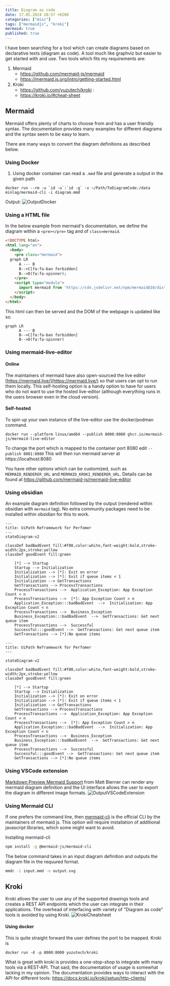 ```yaml
---
title: Diagram as code
date: 17.05.2024 20:57 +0200
categories: ["misc"]
tags: ["mermaidjs", "kroki"]
mermaid: true
published: true
---
```


I have been searching for a tool which can create diagrams based on declarative texts (diagram as code). A tool much like graphviz but easier to get started with and use. Two tools which fits my requirements are:

1. Mermaid
	* https://github.com/mermaid-js/mermaid 
	* https://mermaid.js.org/intro/getting-started.html
2. Kroki
	*  https://github.com/yuzutech/kroki : 
	*  https://kroki.io/#cheat-sheet

## Mermaid 

Mermaid offers plenty of charts to choose from and has a user friendly syntax. The documentation provides many examples for different diagrams and the syntax seem to be easy to learn.

There are many ways to convert the diagram definitions as described below.


### Using Docker 

1. Using docker container can read a `.mmd` file and generate a output in the given path

```docker
docker run --rm -u `id -u`:`id -g` -v ~/Path/ToDiagramCode:/data minlag/mermaid-cli -i diagram.mmd
```

Output:
![OutputDocker](/assets/images/dockeroutput.png)
### Using a HTML file 
In the below example from mermaid's documentation, we define the diagram within a `<pre></pre>` tag and of `class=mermaid`. 
```html
<!DOCTYPE html>
<html lang="en">
  <body>
    <pre class="mermaid">
  graph LR
      A --- B
      B-->C[fa:fa-ban forbidden]
      B-->D(fa:fa-spinner);
    </pre>
    <script type="module">
      import mermaid from 'https://cdn.jsdelivr.net/npm/mermaid@10/dist/mermaid.esm.min.mjs';
    </script>
  </body>
</html>
```

This html can then be served and the DOM of the webpage is updated like so. 
```mermaid
graph LR
      A --- B
      B-->C[fa:fa-ban forbidden]
      B-->D(fa:fa-spinner)
```

### Using mermaid-live-editor
#### Online 
The maintainers of mermaid have also open-sourced the live editor [https://mermaid.live/](https://mermaid.live/) so that users can opt to run them locally. This self-hosting option is a handy option to have for users who do not want to use the hosted live-editor (although everything runs in the users browser even in the cloud version). 
#### Self-hosted
To spin up your own instance of the live-editor use the docker/podman command. 
```docker-cli
docker run --platform linux/amd64 --publish 8000:8080 ghcr.io/mermaid-js/mermaid-live-editor
```
To change the port which is mapped to the container port 8080 edit  `--publish 8081:8080`
This will then run mermaid server at https://localhost:8080

You have other options which can be customized, such as `MERMAID_RENDERER_URL` and  `MERMAID_KROKI_RENDERER_URL`. Details can be found at https://github.com/mermaid-js/mermaid-live-editor


### Using obsidian

An example diagram definition followed by the output (rendered within obsidian with `mermaid` tag). No extra community packages need to be installed within obsidian for this to work. 
```
---
title: UiPath Reframework for Perfomer
---
stateDiagram-v2

classDef badBadEvent fill:#f00,color:white,font-weight:bold,stroke-width:2px,stroke:yellow
classDef goodEvent fill:green

    [*] --> Startup
    Startup --> Initialization
    Initialization --> [*]: Exit on error
    Initialization --> [*]: Exit if queue items < 1
    Initialization --> GetTransactions
    GetTransactions --> ProcessTransactions
    ProcessTransactions -->  Application_Exception: App Exception Count < n
    ProcessTransactions -->  [*]: App Exception Count > n
    Application_Exception:::badBadEvent  -->  Initialization: App Exception Count < n
    ProcessTransactions -->  Business_Exception
    Business_Exception:::badBadEvent  -->  GetTransactions: Get next queue item
    ProcessTransactions -->  Successful
    Successful:::goodEvent -->  GetTransactions: Get next queue item
    GetTransactions --> [*]:No queue items
```

```mermaid
---
title: UiPath Reframework for Perfomer
---

stateDiagram-v2

classDef badBadEvent fill:#f00,color:white,font-weight:bold,stroke-width:2px,stroke:yellow
classDef goodEvent fill:green

    [*] --> Startup
    Startup --> Initialization
    Initialization --> [*]: Exit on error
    Initialization --> [*]: Exit if queue items < 1
    Initialization --> GetTransactions
    GetTransactions --> ProcessTransactions
    ProcessTransactions -->  Application_Exception: App Exception Count < n
    ProcessTransactions -->  [*]: App Exception Count > n
    Application_Exception:::badBadEvent  -->  Initialization: App Exception Count < n
    ProcessTransactions -->  Business_Exception
    Business_Exception:::badBadEvent  -->  GetTransactions: Get next queue item
    ProcessTransactions -->  Successful
    Successful:::goodEvent -->  GetTransactions: Get next queue item
    GetTransactions --> [*]:No queue items
```

### Using VSCode extension
[Markdown Preview Mermaid Support](https://github.com/mjbvz/vscode-markdown-mermaid.git) from Matt Bierner can render any mermaid diagram definition and the UI interface allows the user to export the diagram in different image formats. 
![OutputVSCodeExtension](/assets/images/VsCodeExtension.png)


### Using Mermaid CLI
If one prefers the command line, then [mermaid-cli](https://github.com/mermaid-js/mermaid-cli.git) is the official CLI by the maintainers of mermaid js. This option will require installation of additional javascript libraries, which some might want to avoid. 

Installing mermaid-cli 
```bash
npm install -g @mermaid-js/mermaid-cli
```
The below command takes in an input diagram definition and outputs the diagram file in the requured format.
```bash
mmdc -i input.mmd -o output.svg
```


## Kroki
Kroki allows the user to use any of the supported drawings tools and creates a REST API endpoints which the user can integrate in their applications. The overhead of interfacing with variety of "Diagram as code" tools is avoided by using Kroki. 
![KrokiCheatsheet](/assets/images/KrokiCheatSheet.png)
#### Using docker 
This is quite straight forward the user defines the port to be mapped. Kroki is 
```docker
docker run -d -p 8000:8000 yuzutech/kroki
```
What is great with kroki is provides a one-stop-shop to integrate with many tools via a REST-API. That said, the documentation of usage is somewhat lacking in my opinion.
The documentation provides ways to interact with the API for different tools: https://docs.kroki.io/kroki/setup/http-clients/ 


